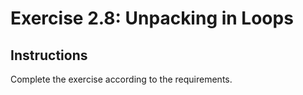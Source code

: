 # Exercise 2.8: Unpacking in Loops

## Instructions

Complete the exercise according to the requirements.
